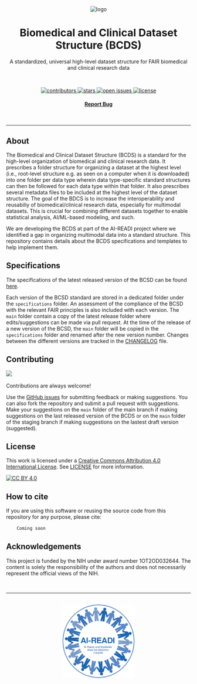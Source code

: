 <div align="center">

<img src="https://freesvg.org/img/1653682897science-svgrepo-com.png" alt="logo" width="200" height="auto" />

<br />

<h1> Biomedical and Clinical Dataset Structure (BCDS) </h1>

<p>
A standardized, universal high-level dataset structure for FAIR biomedical and clinical research data
</p>

<br />

<p>
  <a href="https://github.com/AI-READI/template/graphs/contributors">
    <img src="https://img.shields.io/github/contributors/AI-READI/high-level-dataset-structure.svg?style=flat-square" alt="contributors" />
  </a>
  <a href="https://github.com/AI-READI/template/stargazers">
    <img src="https://img.shields.io/github/stars/AI-READI/high-level-dataset-structure.svg?style=flat-square" alt="stars" />
  </a>
  <a href="https://github.com/AI-READI/template/issues/">
    <img src="https://img.shields.io/github/issues/AI-READI/high-level-dataset-structure.svg?style=flat-square" alt="open issues" />
  </a>
  <a href="https://github.com/AI-READI/template/blob/main/LICENSE">
    <img src="https://img.shields.io/badge/License-CC%20BY%204.0-lightgrey.svg" alt="license" />
  </a>
  
  <!---
  <a href="https://doi.org/10.5281/zenodo.6407300">
    <img src="https://zenodo.org/badge/DOI/10.5281/zenodo.6407300.svg" alt="doi" />
  </a>
  -->

</p>
   
<h4>
    <a href="https://github.com/AI-READI/template/issues/">Report Bug</a>
  </h4>
</div>

<br />

---

## About

The Biomedical and Clinical Dataset Structure (BCDS) is a standard for the high-level organization of biomedical and clinical research data. It prescribes a folder structure for organizing a dataset at the highest level (i.e., root-level structure e.g. as seen on a computer when it is downloaded) into one folder per data type wherein data type-specific standard structures can then be followed for each data type within that folder. It also prescribes several metadata files to be included at the highest level of the dataset structure. The goal of the BDCS is to increase the interoperability and reusabiliy of biomedical/clinical research data, especially for multimodal datasets. This is crucial for combining different datasets together to enable statistical analysis, AI/ML-based modeling, and such.

We are developing the BCDS at part of the AI-READI project where we identified a gap in organizing multimodal data into a standard structure. This repository contains details about the BCDS specifications and templates to help implement them.

## Specifications

The specifications of the latest released version of the BCSD can be found [here](specifications). 

Each version of the BCSD standard are stored in a dedicated folder under the `specifications` folder. An assessment of the compliance of the BCSD with the relevant FAIR principles is also included with each version. The `main` folder contain a copy of the latest release folder where edits/suggestions can be made via pull request. At the time of the release of a new version of the BCSD, the `main` folder will be copied in the `specifications` folder and renamed after the new version number. Changes between the different versions are tracked in the [CHANGELOG](CHANGELOG.md) file. 

## Contributing

<a href="https://github.com/AI-READI/template/graphs/contributors">
  <img src="https://contrib.rocks/image?repo=AI-READI/high-level-dataset-structure" />
</a>

Contributions are always welcome!

Use the [GitHub issues](https://github.com/AI-READI/high-level-dataset-structure/issues) for submitting feedback or making suggestions. You can also fork the repository and submit a pull request with suggestions. Make your suggestions on the `main` folder of the main branch if making suggestions on the last released version of the BCDS or on the `main` folder of the staging branch if making suggestions on the lastest draft version (suggested).

## License

This work is licensed under a
[Creative Commons Attribution 4.0 International License][cc-by]. See [LICENSE](LICENSE) for more information.

[cc-by]: http://creativecommons.org/licenses/by/4.0/
[cc-by-image]: https://i.creativecommons.org/l/by/4.0/88x31.png
[![CC BY 4.0][cc-by-image]][cc-by]


## How to cite

If you are using this software or reusing the source code from this repository for any purpose, please cite:

```bash
    Coming soon
```

## Acknowledgements

This project is funded by the NIH under award number 1OT2OD032644. The content is solely the responsibility of the authors and does not necessarily represent the official views of the NIH.

<br />

---

<br />

<div align="center">

<a href="https://aireadi.org">
  <img src="https://github.com/AI-READI/AI-READI-logo/raw/main/logo/png/option2.png" height="200" />
</a>

</div>
